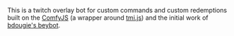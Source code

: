 This is a twitch overlay bot for custom commands and custom redemptions built on the [ComfyJS](https://github.com/instafluff/ComfyJS) (a wrapper around [tmi.js](https://github.com/tmijs/tmi.js)) and the initial work of [bdougie's beybot](https://github.com/open-sauced/beybot).

